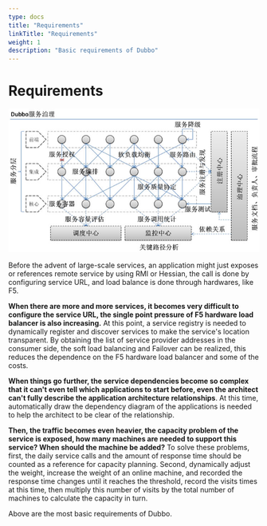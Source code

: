 ```yaml
---
type: docs
title: "Requirements"
linkTitle: "Requirements"
weight: 1
description: "Basic requirements of Dubbo"
---
```


# Requirements

![image](/imgs/user/dubbo-service-governance.jpg)

Before the advent of large-scale services, an application might just exposes or references remote service by using RMI or Hessian, the call is done by configuring service URL, and load balance is done through hardwares, like F5.

**When there are more and more services, it becomes very difficult to configure the service URL, the single point pressure of F5 hardware load balancer is also increasing.** At this point, a service registry is needed to dynamically register and discover services to make the service's location transparent. By obtaining the list of service provider addresses in the consumer side, the soft load balancing and Failover can be realized, this reduces the dependence on the F5 hardware load balancer and some of the costs.

**When things go further, the service dependencies become so complex that it can't even tell which applications to start before, even the architect can't fully describe the application architecture relationships**. At this time, automatically draw the dependency diagram of the applications is needed to help the architect to be clear of the relationship.

**Then, the traffic becomes even heavier, the capacity problem of the service is exposed, how many machines are needed to support this service? When should the machine be added?** To solve these problems, first, the daily service calls and the amount of response time should be counted as a reference for capacity planning. Second, dynamically adjust the weight, increase the weight of an online machine, and recorded the response time changes until it reaches the threshold, record the visits times at this time, then multiply this number of visits by the total number of machines to calculate the capacity in turn.

Above are the most basic requirements of Dubbo.
